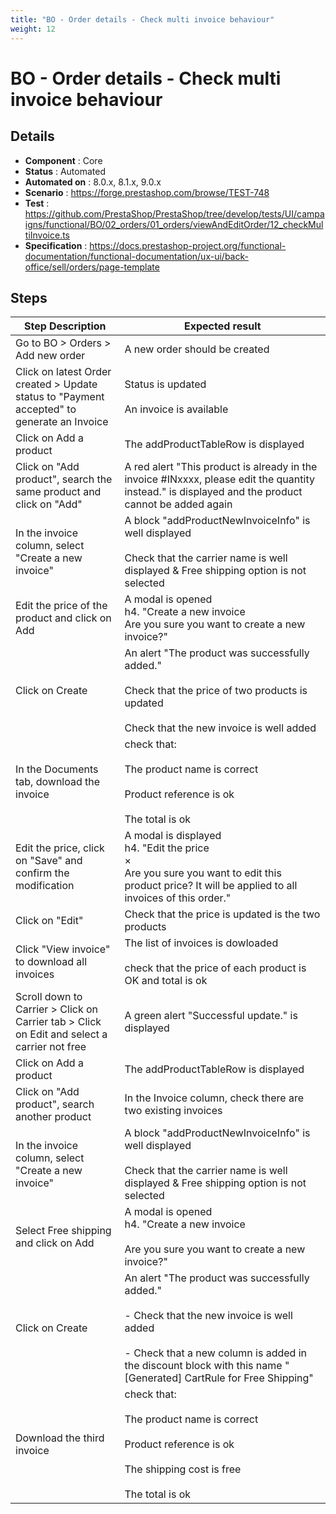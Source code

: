 ```yaml
---
title: "BO - Order details - Check multi invoice behaviour"
weight: 12
---
```


# BO - Order details - Check multi invoice behaviour
## Details
* **Component** : Core
* **Status** : Automated
* **Automated on** : 8.0.x, 8.1.x, 9.0.x
* **Scenario** : https://forge.prestashop.com/browse/TEST-748
* **Test** : https://github.com/PrestaShop/PrestaShop/tree/develop/tests/UI/campaigns/functional/BO/02_orders/01_orders/viewAndEditOrder/12_checkMultiInvoice.ts
* **Specification** : https://docs.prestashop-project.org/functional-documentation/functional-documentation/ux-ui/back-office/sell/orders/page-template

## Steps
| Step Description | Expected result |
| ----- | ----- |
| Go to BO > Orders > Add new order | A new order should be created |
| Click on latest Order created > Update status to "Payment accepted" to generate an Invoice | Status is updated<br><br>An invoice is available |
| Click on Add a product | The addProductTableRow is displayed |
| Click on "Add product", search the same product and click on "Add" | A red alert "This product is already in the invoice #INxxxx, please edit the quantity instead." is displayed and the product cannot be added again |
| In the invoice column, select "Create a new invoice" | A block "addProductNewInvoiceInfo" is well displayed<br><br>Check that the carrier name is well displayed & Free shipping option is not selected |
| Edit the price of the product and click on Add | A modal is opened <br>h4. "Create a new invoice<br>Are you sure you want to create a new invoice?" |
| Click on Create | An alert "The product was successfully added."<br><br>Check that the price of two products is updated<br><br>Check that the new invoice is well added |
| In the Documents tab, download the invoice | check that:<br><br>The product name is correct<br><br>Product reference is ok<br><br>The total is ok |
| Edit the price, click on "Save" and confirm the modification | A modal is displayed<br>h4. "Edit the price<br>×<br>Are you sure you want to edit this product price? It will be applied to all invoices of this order." |
| Click on "Edit" | Check that the price is updated is the two products |
| Click "View invoice" to download all invoices | The list of invoices is dowloaded<br><br>check that the price of each product is OK and total is ok |
| Scroll down to Carrier > Click on Carrier tab > Click on Edit and select a carrier not free | A green alert "Successful update." is displayed |
| Click on Add a product | The addProductTableRow is displayed |
| Click on "Add product", search another product | In the Invoice column, check there are two existing invoices |
| In the invoice column, select "Create a new invoice" | A block "addProductNewInvoiceInfo" is well displayed<br><br>Check that the carrier name is well displayed & Free shipping option is not selected |
| Select Free shipping and click on Add | A modal is opened <br>h4. "Create a new invoice<br><br>Are you sure you want to create a new invoice?" |
| Click on Create | An alert "The product was successfully added."<br><br>- Check that the new invoice is well added<br><br>- Check that a new column is added in the discount block with this name "[Generated] CartRule for Free Shipping" |
| Download the third invoice | check that:<br><br>The product name is correct<br><br>Product reference is ok<br><br>The shipping cost is free<br><br>The total is ok |
